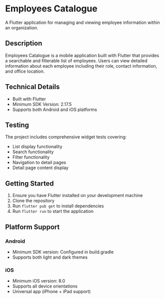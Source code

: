 # Employees Catalogue

A Flutter application for managing and viewing employee information within an organization.

## Description

Employees Catalogue is a mobile application built with Flutter that provides a searchable and filterable list of employees. Users can view detailed information about each employee including their role, contact information, and office location.

## Technical Details

- Built with Flutter
- Minimum SDK Version: 2.17.5
- Supports both Android and iOS platforms

## Testing

The project includes comprehensive widget tests covering:

- List display functionality
- Search functionality
- Filter functionality
- Navigation to detail pages
- Detail page content display

## Getting Started

1. Ensure you have Flutter installed on your development machine
2. Clone the repository
3. Run `flutter pub get` to install dependencies
4. Run `flutter run` to start the application

## Platform Support

### Android

- Minimum SDK version: Configured in build.gradle
- Supports both light and dark themes

### iOS

- Minimum iOS version: 8.0
- Supports all device orientations
- Universal app (iPhone + iPad support)
